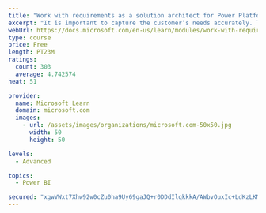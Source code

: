 ```yaml
---
title: "Work with requirements as a solution architect for Power Platform and Dynamics 365"
excerpt: "It is important to capture the customer’s needs accurately. This module explains how to capture requirements and identify functional and non-functional items."
webUrl: https://docs.microsoft.com/en-us/learn/modules/work-with-requirements/
type: course
price: Free
length: PT23M
ratings:
  count: 303
  average: 4.742574
heat: 51

provider:
  name: Microsoft Learn
  domain: microsoft.com
  images:
    - url: /assets/images/organizations/microsoft.com-50x50.jpg
      width: 50
      height: 50

levels:
  - Advanced

topics:
  - Power BI

secured: "xgwVWxt7Xhw92w0cZu0ha9Uy69gaJQ+r0DDdIlqkkkA/AWbvOuxIc+LdKzLKMMp6bJJcil3YPEGVY+VY2HV5cONpuLzEWn6TFaHCC8VuM1+hL8d+NWBG8o6dm26Su2/SxPzLlV9G2qD5b44p+96wCZIx+ieAm9o++JfpxNY9Yw/aXcvRem8bbiZaF6aB2i61Ct8KEuv29WP4/DGHNDeU8mC8AxxyPmOOyuMZY/XtrkhLU5++RiNUvHrPI4qZdGeFY5fFAOHWDYQKHviy1fRfcaxcyhC/crHnPHxEmdQYLoJuVIA1tM1D5QkKK4cGSysmU7fKnlrzAKVD0oaPJcfNeCwV0H5vLpMnBK3W7rixepjfs5hll9V/nk2t8qexiLNE3yWJVj9aWfJHRVC7NeSNwV4i17fk8i30A3zTfLSOpB0=;phAOEgIm8VG6GW96+MXtKQ=="
---
```


